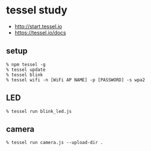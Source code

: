 # tessel study

- http://start.tessel.io
- https://tessel.io/docs

## setup

    % npm tessel -g
    % tessel update
    % tessel blink
    % tessel wifi -n [WiFi AP NAME] -p [PASSWORD] -s wpa2


## LED

    % tessel run blink_led.js

## camera

    % tessel run camera.js --upload-dir .
